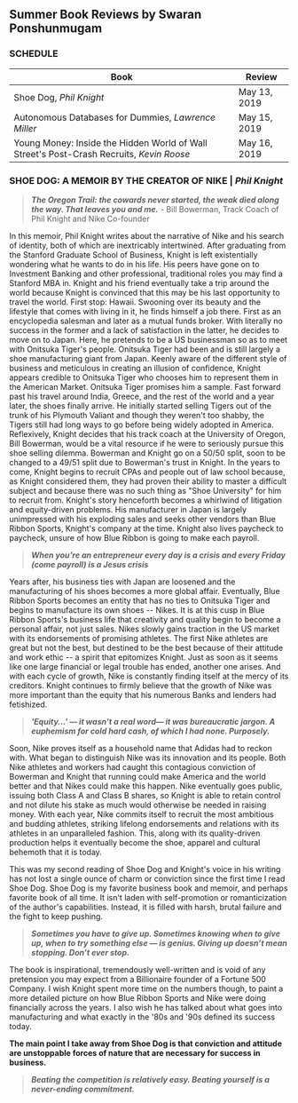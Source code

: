 ## Summer Book Reviews by Swaran Ponshunmugam

### SCHEDULE

Book | Review
--------- | -------------
Shoe Dog, *Phil Knight* | May 13, 2019
Autonomous Databases for Dummies, *Lawrence Miller* | May 15, 2019
Young Money: Inside the Hidden World of Wall Street's Post-Crash Recruits, *Kevin Roose* | May 16, 2019


### SHOE DOG: A MEMOIR BY THE CREATOR OF NIKE | *Phil Knight*
> ***The Oregon Trail: the cowards never started, the weak died along the way. That leaves you and me.***
> \- Bill Bowerman, Track Coach of Phil Knight and Nike Co-founder

In this memoir, Phil Knight writes about the narrative of Nike and his search of identity, both of which are inextricably intertwined. After graduating from the Stanford Graduate School of Business, Knight is left existentially wondering what he wants to do in his life. His peers have gone on to Investment Banking and other professional, traditional roles you may find a Stanford MBA in. Knight and his friend eventually take a trip around the world because Knight is convinced that this may be his last opportunity to travel the world. First stop: Hawaii. Swooning over its beauty and the lifestyle that comes with living in it, he finds himself a job there. First as an encyclopedia salesman and later as a mutual funds broker. With literally no success in the former and a lack of satisfaction in the latter, he decides to move on to Japan. Here, he pretends to be a US businessman so as to meet with Onitsuka Tiger's people. Onitsuka Tiger had been and is still largely a shoe manufacturing giant from Japan. Keenly aware of the different style of business and meticulous in creating an illusion of confidence, Knight appears credible to Onitsuka Tiger who chooses him to represent them in the American Market. Onitsuka Tiger promises him a sample. Fast forward past his travel around India, Greece, and the rest of the world and a year later, the shoes finally arrive. He initially started selling Tigers out of the trunk of his Plymouth Valiant and though they weren't too shabby, the Tigers still had long ways to go before being widely adopted in America. Reflexively, Knight decides that his track coach at the University of Oregon, Bill Bowerman, would be a vital resource if he were to seriously pursue this shoe selling dilemma. Bowerman and Knight go on a 50/50 split, soon to be changed to a 49/51 split due to Bowerman's trust in Knight. In the years to come, Knight begins to recruit CPAs and people out of law school because, as Knight considered them, they had proven their ability to master a difficult subject and because there was no such thing as "Shoe University" for him to recruit from. Knight's story henceforth becomes a whirlwind of litigation and equity-driven problems. His manufacturer in Japan is largely unimpressed with his exploding sales and seeks other vendors than Blue Ribbon Sports, Knight's company at the time. Knight also lives paycheck to paycheck, unsure of how Blue Ribbon is going to make each payroll.

> ***When you’re an entrepreneur every day is a crisis and every Friday (come payroll) is a Jesus crisis***

Years after, his business ties with Japan are loosened and the manufacturing of his shoes becomes a more global affair. Eventually, Blue Ribbon Sports becomes an entity that has no ties to Onitsuka Tiger and begins to manufacture its own shoes -- Nikes. It is at this cusp in Blue Ribbon Sports's business life that creativity and quality begin to become a personal affair, not just sales. Nikes slowly gains traction in the US market with its endorsements of promising athletes. The first Nike athletes are great but not the best, but destined to be the best because of their attitude and work ethic -- a spirit that epitomizes Knight. Just as soon as it seems like one large financial or legal trouble has ended, another one arises. And with each cycle of growth, Nike is constantly finding itself at the mercy of its creditors. Knight continues to firmly believe that the growth of Nike was more important than the equity that his numerous Banks and lenders had fetishized. 

> ***'Equity...' — it wasn’t a real word— it was bureaucratic jargon. A euphemism for cold hard cash, of which I had none. Purposely.***

Soon, Nike proves itself as a household name that Adidas had to reckon with. What began to distinguish Nike was its innovation and its people. Both Nike athletes and workers had caught this contagious conviction of Bowerman and Knight that running could make America and the world better and that Nikes could make this happen. Nike eventually goes public, issuing both Class A and Class B shares, so Knight is able to retain control and not dilute his stake as much would otherwise be needed in raising money. With each year, Nike commits itself to recruit the most ambitious and budding athletes, striking lifelong endorsements and relations with its athletes in an unparalleled fashion. This, along with its quality-driven production helps it eventually become the shoe, apparel and cultural behemoth that it is today. 

This was my second reading of Shoe Dog and Knight's voice in his writing has not lost a single ounce of charm or conviction since the first time I read Shoe Dog. Shoe Dog is my favorite business book and memoir, and perhaps favorite book of all time. It isn't laden with self-promotion or romanticization of the author's capabilities. Instead, it is filled with harsh, brutal failure and the fight to keep pushing.

> ***Sometimes you have to give up. Sometimes knowing when to give up, when to try something
else — is genius. Giving up doesn’t mean stopping. Don’t ever stop.***

The book is inspirational, tremendously well-written and is void of any pretension you may expect from a Billionaire founder of a Fortune 500 Company. I wish Knight spent more time on the numbers though, to paint a more detailed picture on how Blue Ribbon Sports and Nike were doing financially across the years. I also wish he has talked about what goes into manufacturing and what exactly in the '80s and '90s defined its success today. 

**The main point I take away from Shoe Dog is that conviction and attitude are unstoppable forces of nature that are necessary for success in business.**

> ***Beating the competition is relatively easy. Beating yourself is a never-ending commitment.***

